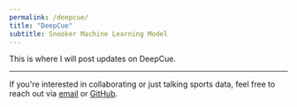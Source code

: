 ```yaml
---
permalink: /deepcue/
title: "DeepCue"
subtitle: Snooker Machine Learning Model
---
```


This is where I will post updates on DeepCue.

---

If you're interested in collaborating or just talking sports data, feel free to reach out via [email](mailto:contact@davidbates.me) or [GitHub](https://github.com/davidb747).

